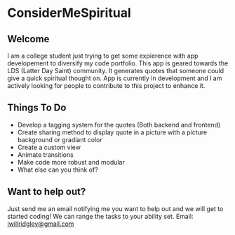 # ConsiderMeSpiritual


## Welcome
I am a college student just trying to get some expierence with app developement to diversify my code portfolio. 
This app is geared towards the LDS (Latter Day Saint) community. It generates quotes that someone could give a 
quick spiritual thought on. App is currently in development and I am actively looking for people to contribute to 
this project to enhance it.

## Things To Do
* Develop a tagging system for the quotes (Both backend and frontend)
* Create sharing method to display quote in a picture with a picture background or gradiant color
* Create a custom view
* Animate transitions
* Make code more robust and modular
* What else can you think of?


## Want to help out?
Just send me an email notifying me you want to help out and we will get to started coding! We can range the tasks 
to your ability set. Email: iwillridgley@gmail.com